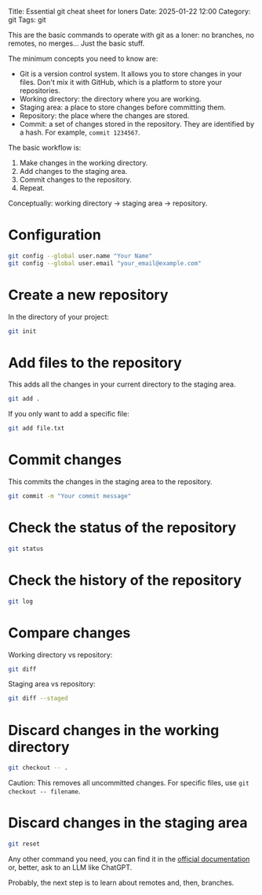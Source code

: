 Title: Essential git cheat sheet for loners
Date: 2025-01-22 12:00
Category: git
Tags: git

This are the basic commands to operate with git as a loner: no branches, no remotes, no
merges... Just the basic stuff.

The minimum concepts you need to know are:

- Git is a version control system. It allows you to store changes in your files. Don't
  mix it with GitHub, which is a platform to store your repositories.
- Working directory: the directory where you are working.
- Staging area: a place to store changes before committing them.
- Repository: the place where the changes are stored.
- Commit: a set of changes stored in the repository. They are identified by a hash. For
  example, `commit 1234567`.

The basic workflow is:

1. Make changes in the working directory.
2. Add changes to the staging area.
3. Commit changes to the repository.
4. Repeat.

Conceptually: working directory -> staging area -> repository.

# Configuration

```bash
git config --global user.name "Your Name"
git config --global user.email "your_email@example.com"
```

# Create a new repository

In the directory of your project:

```bash
git init
```

# Add files to the repository

This adds all the changes in your current directory to the staging area.

```bash
git add .
```

If you only want to add a specific file:

```bash
git add file.txt
```

# Commit changes

This commits the changes in the staging area to the repository.

```bash
git commit -m "Your commit message"
```

# Check the status of the repository

```bash
git status
```

# Check the history of the repository

```bash
git log
```

# Compare changes

Working directory vs repository:

```bash
git diff
```

Staging area vs repository:

```bash
git diff --staged
```

# Discard changes in the working directory

```bash
git checkout -- .
```

Caution: This removes all uncommitted changes. For specific files, use `git checkout --
filename`.

# Discard changes in the staging area

```bash
git reset
```

Any other command you need, you can find it in the [official
documentation](https://git-scm.com/doc) or, better, ask to an LLM like ChatGPT.

Probably, the next step is to learn about remotes and, then, branches.
